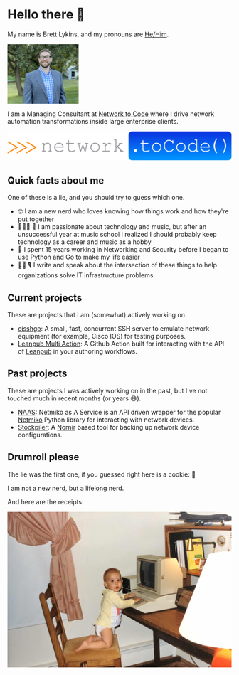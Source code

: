 # Hello there 👋

<!-- vale Microsoft.FirstPerson = NO -->

<!-- vale Microsoft.Vocab = NO -->
My name is Brett Lykins, and my pronouns are [He/Him](https://pronoun.is/he).
<!-- vale Microsoft.Vocab = YES -->

<p>
  <img align="center" width="160" height="134" alt="Image of Brett in front of some trees" src="./images/IMG_5617_smol_cropped.jpg">
</p>

I am a Managing Consultant at [Network to Code](https://www.networktocode.com/) where I drive network automation transformations inside large enterprise clients.

![Network to Code Logo](./images/NTC_Logo_Horizontal.png)

## Quick facts about me

One of these is a lie, and you should try to guess which one.

* 🤓 I am a new nerd who loves knowing how things work and how they're put together
* 👨🏻‍💻 🎸  I am passionate about technology and music, but after an unsuccessful year at music school I realized I should probably keep technology as a career and music as a hobby
* 💼 I spent 15 years working in Networking and Security before I began to use Python and Go to make my life easier
* ✍🏻 🎙 I write and speak about the intersection of these things to help organizations solve IT infrastructure problems

## Current projects

These are projects that I am (somewhat) actively working on.

* [cisshgo](https://github.com/tbotnz/cisshgo): A small, fast, concurrent SSH server to emulate network equipment (for example, Cisco IOS) for testing purposes.
* [Leanpub Multi Action](https://github.com/lykinsbd/leanpub-multi-action): A Github Action built for interacting with the API of [Leanpub](https://leanpub.com/) in your authoring workflows.

## Past projects

These are projects I was actively working on in the past, but I've not touched much in recent months (or years 😅).

* [NAAS](https://github.com/lykinsbd/naas): Netmiko as A Service is an API driven wrapper for the popular [Netmiko](https://github.com/ktbyers/netmiko) Python library for interacting with network devices.
* [Stockpiler](https://github.com/lykinsbd/stockpiler): A [Nornir](https://github.com/nornir-automation/nornir) based tool for backing up network device configurations.

## Drumroll please

The lie was the first one, if you guessed right here is a cookie: 🍪

I am not a new nerd, but a lifelong nerd.

And here are the receipts:

![A picture of Brett as a diapered-toddler typing on an Apple IIe](./images/IMG_2377.jpg)
<!--
**lykinsbd/lykinsbd** is a ✨ _special_ ✨ repository because its `README.md` (this file) appears on your GitHub profile.

Here are some ideas to get you started:

- 🔭 I’m currently working on ...
- 🌱 I’m currently learning ...
- 👯 I’m looking to collaborate on ...
- 🤔 I’m looking for help with ...
- 💬 Ask me about ...
- 📫 How to reach me: ...
- 😄 Pronouns: ...
- ⚡ Fun fact: ...
-->

<!-- vale Microsoft.FirstPerson = YES -->
